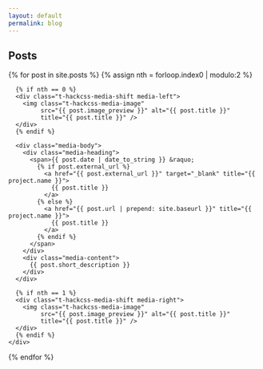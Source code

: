 ```yaml
---
layout: default
permalink: blog
---
```



<section>
  <h2>Posts</h2>

  {% for post in site.posts %}
    {% assign nth = forloop.index0 | modulo:2 %}
    <div class="media t-hackcss-media">

      {% if nth == 0 %}
      <div class="t-hackcss-media-shift media-left">
        <img class="t-hackcss-media-image"
             src="{{ post.image_preview }}" alt="{{ post.title }}"
             title="{{ post.title }}" />
      </div>
      {% endif %}

      <div class="media-body">
        <div class="media-heading">
          <span>{{ post.date | date_to_string }} &raquo;
            {% if post.external_url %}
              <a href="{{ post.external_url }}" target="_blank" title="{{ project.name }}">
                {{ post.title }}
              </a>
            {% else %}
              <a href="{{ post.url | prepend: site.baseurl }}" title="{{ project.name }}">
                {{ post.title }}
              </a>
            {% endif %}
          </span>
        </div>
        <div class="media-content">
          {{ post.short_description }}
        </div>
      </div>

      {% if nth == 1 %}
      <div class="t-hackcss-media-shift media-right">
        <img class="t-hackcss-media-image"
             src="{{ post.image_preview }}" alt="{{ post.title }}"
             title="{{ post.title }}" />
      </div>
      {% endif %}
    </div>
  {% endfor %}
</section>
